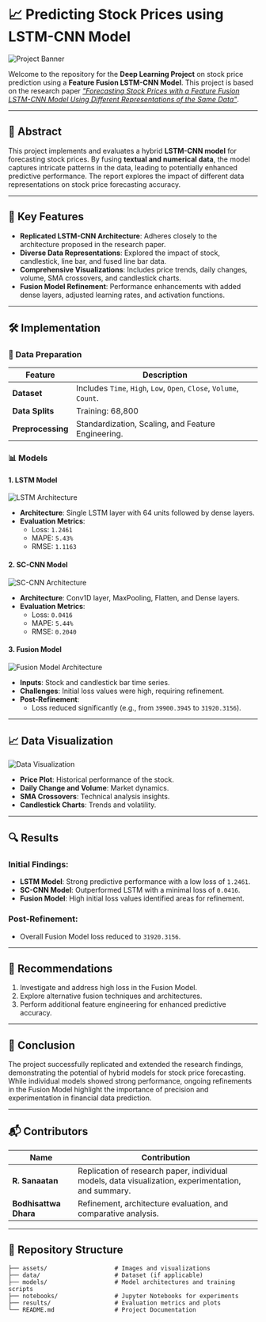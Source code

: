 # 📈 Predicting Stock Prices using LSTM-CNN Model

![Project Banner](./assets/banner.jpg)

Welcome to the repository for the **Deep Learning Project** on stock price prediction using a **Feature Fusion LSTM-CNN Model**. This project is based on the research paper [*"Forecasting Stock Prices with a Feature Fusion LSTM-CNN Model Using Different Representations of the Same Data"*](#). 

---

## 🌟 Abstract

This project implements and evaluates a hybrid **LSTM-CNN model** for forecasting stock prices. By fusing **textual and numerical data**, the model captures intricate patterns in the data, leading to potentially enhanced predictive performance. The report explores the impact of different data representations on stock price forecasting accuracy.

---

## 🧐 Key Features

- **Replicated LSTM-CNN Architecture**: Adheres closely to the architecture proposed in the research paper.
- **Diverse Data Representations**: Explored the impact of stock, candlestick, line bar, and fused line bar data.
- **Comprehensive Visualizations**: Includes price trends, daily changes, volume, SMA crossovers, and candlestick charts.
- **Fusion Model Refinement**: Performance enhancements with added dense layers, adjusted learning rates, and activation functions.

---

## 🛠️ Implementation

### 🔑 Data Preparation

| Feature         | Description                     |
|------------------|---------------------------------|
| **Dataset**      | Includes `Time`, `High`, `Low`, `Open`, `Close`, `Volume`, `Count`. |
| **Data Splits**  | Training: 68,800 | Validation: 10,000 | Testing: 19,474 |
| **Preprocessing**| Standardization, Scaling, and Feature Engineering. |

### 📊 Models

#### 1. **LSTM Model**
![LSTM Architecture](./assets/lstm_model.jpg)

- **Architecture**: Single LSTM layer with 64 units followed by dense layers.
- **Evaluation Metrics**: 
  - Loss: `1.2461`
  - MAPE: `5.43%`
  - RMSE: `1.1163`

#### 2. **SC-CNN Model**
![SC-CNN Architecture](./assets/sc_cnn_model.jpg)

- **Architecture**: Conv1D layer, MaxPooling, Flatten, and Dense layers.
- **Evaluation Metrics**:
  - Loss: `0.0416`
  - MAPE: `5.44%`
  - RMSE: `0.2040`

#### 3. **Fusion Model**
![Fusion Model Architecture](./assets/fusion_model.jpg)

- **Inputs**: Stock and candlestick bar time series.
- **Challenges**: Initial loss values were high, requiring refinement.
- **Post-Refinement**: 
  - Loss reduced significantly (e.g., from `39900.3945` to `31920.3156`).

---

## 📈 Data Visualization

![Data Visualization](./assets/data_visualization.jpg)

- **Price Plot**: Historical performance of the stock.
- **Daily Change and Volume**: Market dynamics.
- **SMA Crossovers**: Technical analysis insights.
- **Candlestick Charts**: Trends and volatility.

---

## 🔍 Results

### Initial Findings:
- **LSTM Model**: Strong predictive performance with a low loss of `1.2461`.
- **SC-CNN Model**: Outperformed LSTM with a minimal loss of `0.0416`.
- **Fusion Model**: High initial loss values identified areas for refinement.

### Post-Refinement:
- Overall Fusion Model loss reduced to `31920.3156`.

---

## 🔧 Recommendations

1. Investigate and address high loss in the Fusion Model.
2. Explore alternative fusion techniques and architectures.
3. Perform additional feature engineering for enhanced predictive accuracy.

---

## 📜 Conclusion

The project successfully replicated and extended the research findings, demonstrating the potential of hybrid models for stock price forecasting. While individual models showed strong performance, ongoing refinements in the Fusion Model highlight the importance of precision and experimentation in financial data prediction.

---

## 📬 Contributors

| Name               | Contribution                                               |
|---------------------|-----------------------------------------------------------|
| **R. Sanaatan**    | Replication of research paper, individual models, data visualization, experimentation, and summary. |
| **Bodhisattwa Dhara** | Refinement, architecture evaluation, and comparative analysis. |

---

## 📂 Repository Structure

```plaintext
├── assets/                   # Images and visualizations
├── data/                     # Dataset (if applicable)
├── models/                   # Model architectures and training scripts
├── notebooks/                # Jupyter Notebooks for experiments
├── results/                  # Evaluation metrics and plots
└── README.md                 # Project Documentation
